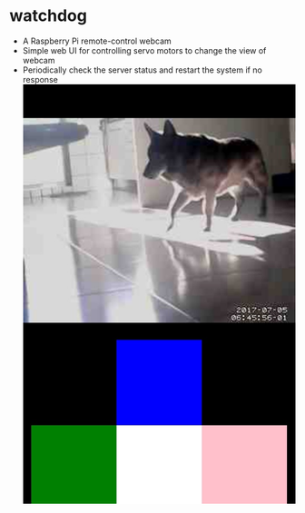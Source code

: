 # watchdog
- A Raspberry Pi remote-control webcam
- Simple web UI for controlling servo motors to change the view of webcam
- Periodically check the server status and restart the system if no response
![avatar](/screenshot.jpg)
